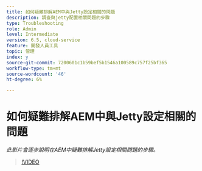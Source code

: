 ```yaml
---
title: 如何疑難排解AEM中與Jetty設定相關的問題
description: 調查與jetty配置相關問題的步驟
type: Troubleshooting
role: Admin
level: Intermediate
version: 6.5, cloud-service
feature: 開發人員工具
topic: 管理
index: y
source-git-commit: 7200601c1b59bef5b1546a100589c757f25bf365
workflow-type: tm+mt
source-wordcount: '46'
ht-degree: 6%

---
```


# 如何疑難排解AEM中與Jetty設定相關的問題

*此影片會逐步說明在AEM中疑難排解Jetty設定相關問題的步驟。*

>[!VIDEO](https://video.tv.adobe.com/v/335470?quality=9&learn=on)

